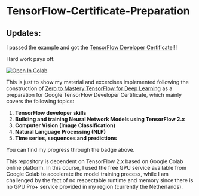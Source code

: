 # TensorFlow-Certificate-Preparation

## Updates:

I passed the example and got the [TensorFlow Developer Certificate](https://www.credential.net/54a119ef-4f74-4f8d-90c2-adcd4a2b0126#gs.p7wp1k)!!!

Hard work pays off.

[![Open In Colab](https://colab.research.google.com/assets/colab-badge.svg)](https://colab.research.google.com/github/jinglan-shi/TensorFlow-Certificate-Preparation/)

This is just to show my material and excercises implemented following the construction of [Zero to Mastery TensorFlow for Deep Learning](https://www.udemy.com/course/tensorflow-developer-certificate-machine-learning-zero-to-mastery/) as a preparation for Google TensorFlow Developer Certificate, which mainly covers the following topics:
1. **TensorFlow developer skills**
2. **Building and training Neural Network Models using TensorFlow 2.x**
3. **Computer Vision (Image Classification)**
4. **Natural Language Processing (NLP)**
5. **Time series, sequences and predictions**

You can find my progress through the badge above.

This repository is dependent on TensorFlow 2.x based on Google Colab online platform. 
In this course, I used the free GPU service available from Coogle Colab to accelerate the model training process, 
while I am challenged by the fact of no respectable runtime and memory since there is no GPU Pro+ service provided in my region (currently the Netherlands).
